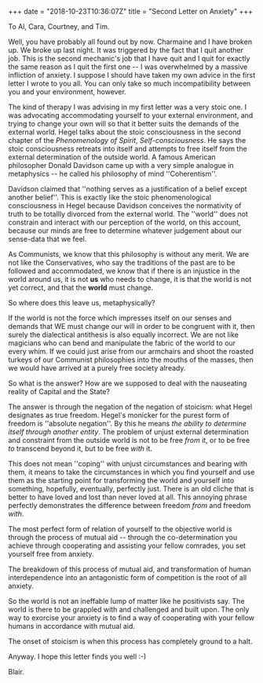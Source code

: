 +++
date = "2018-10-23T10:36:07Z"
title = "Second Letter on Anxiety"
+++

To Al, Cara, Courtney, and Tim.

Well, you have probably all found out by now. Charmaine and I have broken up. We broke up last night. It was triggered by the fact that I quit another job. This is the second mechanic's job that I have quit and I quit for exactly the same reason as I quit the first one -- I was overwhelmed by a massive infliction of anxiety. I suppose I should have taken my own advice in the first letter I wrote to you all. You can only take so much incompatibility between you and your environment, however.

The kind of therapy I was advising in my first letter was a very stoic one. I was advocating accommodating yourself to your external environment, and trying to change your own will so that it better suits the demands of the external world. Hegel talks about the stoic consciousness in the second chapter of the _Phenomenology of Spirit_, _Self-consciousness_. He says the stoic consciousness retreats into itself and attempts to free itself from the external determination of the outside world. A famous American philosopher Donald Davidson came up with a very simple analogue in metaphysics -- he called his philosophy of mind ''Coherentism''.

Davidson claimed that ''nothing serves as a justification of a belief except another belief''. This is exactly like the stoic phenomenological consciousness in Hegel because Davidson conceives the normativity of truth to be totallly divorced from the external world. The ''world'' does not constrain and interact with our perception of the world, on this account, because our minds are free to determine whatever judgement about our sense-data that we feel.

As Communists, we know that this philosophy is without any merit. We are not like the Conservatives, who say the traditions of the past are to be followed and accommodated, we know that if there is an injustice in the world around us, it is not __us__ who needs to change, it is that the world is not yet correct, and that the __world__ must change.

So where does this leave us, metaphysically?

If the world is not the force which impresses itself on our senses and demands that WE must change our will in order to be congruent with it, then surely the dialectical antithesis is also equally incorrect. We are not like magicians who can bend and manipulate the fabric of the world to our every whim. If we could just arise from our armchairs and shoot the roasted turkeys of our Communist philosophies into the mouths of the masses, then we would have arrived at a purely free society already.

So what is the answer? How are we supposed to deal with the nauseating reality of Capital and the State?

The answer is through the negation of the negation of stoicism: what Hegel designates as true freedom. Hegel's monicker for the purest form of freedom is ''absolute negation''. By this he means _the ability to determine itself through another entity_. The problem of unjust external determination and constraint from the outside world is not to be free _from_ it, or to be free _to_ transcend beyond it, but to be free _with_ it.

This does not mean ''coping'' with unjust circumstances and bearing with them, it means to take the circumstances in which you find yourself and use them as the starting point for transforming the world and yourself into something, hopefully, eventually, perfectly just. There is an old cliche that is better to have loved and lost than never loved at all. This annoying phrase perfectly demonstrates the difference between freedom _from_ and freedom _with_.

The most perfect form of relation of yourself to the objective world is through the process of mutual aid -- through the co-determination you achieve through cooperating and assisting your fellow comrades, you set yourself free from anxiety.

The breakdown of this process of mutual aid, and transformation of human interdependence into an antagonistic form of competition is the root of all anxiety.

So the world is not an ineffable lump of matter like he positivists say. The world is there to be grappled with and challenged and built upon. The only way to exorcise your anxiety is to find a way of cooperating with your fellow humans in accordance with mutual aid.

The onset of stoicism is when this process has completely ground to a halt.

Anyway. I hope this letter finds you well :-)

Blair.
